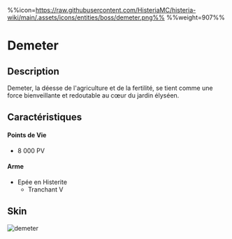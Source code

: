 %%icon=https://raw.githubusercontent.com/HisteriaMC/histeria-wiki/main/.assets/icons/entities/boss/demeter.png%%
%%weight=907%%
# Demeter

## Description 
Demeter, la déesse de l'agriculture et de la fertilité, se tient comme une force bienveillante et redoutable au cœur du jardin élyséen.

## Caractéristiques

#### __Points de Vie__
+ 8 000 PV

#### __Arme__
+ Epée en Histerite 
  - Tranchant V

## Skin
![demeter](https://raw.githubusercontent.com/HisteriaMC/histeria-wiki/main/.assets/entities/boss/demeter.png)

